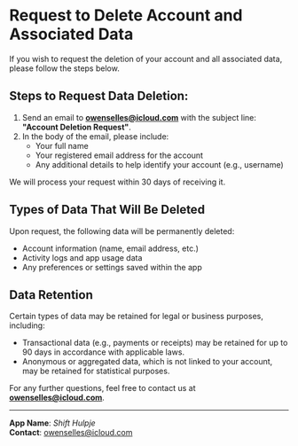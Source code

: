 # Request to Delete Account and Associated Data

If you wish to request the deletion of your account and all associated data, please follow the steps below.

## Steps to Request Data Deletion:

1. Send an email to **owenselles@icloud.com** with the subject line: **"Account Deletion Request"**.
2. In the body of the email, please include:
   - Your full name
   - Your registered email address for the account
   - Any additional details to help identify your account (e.g., username)

We will process your request within 30 days of receiving it.

## Types of Data That Will Be Deleted

Upon request, the following data will be permanently deleted:

- Account information (name, email address, etc.)
- Activity logs and app usage data
- Any preferences or settings saved within the app

## Data Retention

Certain types of data may be retained for legal or business purposes, including:

- Transactional data (e.g., payments or receipts) may be retained for up to 90 days in accordance with applicable laws.
- Anonymous or aggregated data, which is not linked to your account, may be retained for statistical purposes.

For any further questions, feel free to contact us at **owenselles@icloud.com**.

---

**App Name**: *Shift Hulpje*  
**Contact**: owenselles@icloud.com

